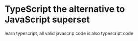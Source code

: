 # TypeScript the alternative to JavaScript superset

learn typescript, all valid javascrip code is also typescript code
